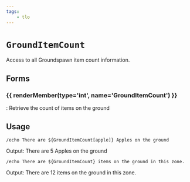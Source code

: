 ```yaml
---
tags:
    - tlo
---
```

# `GroundItemCount`

<!--tlo-desc-start-->
Access to all Groundspawn item count information.
<!--tlo-desc-end-->
## Forms
<!--tlo-forms-start-->
### {{ renderMember(type='int', name='GroundItemCount') }}

:   Retrieve the count of items on the ground
<!--tlo-forms-end-->

## Usage

```
/echo There are ${GroundItemCount[apple]} Apples on the ground
```

Output: There are 5 Apples on the ground

```
/echo There are ${GroundItemCount} items on the ground in this zone.
```

Output: There are 12 items on the ground in this zone.
<!--tlo-linkrefs-start-->
[int]: ../data-types/datatype-int.md
<!--tlo-linkrefs-end-->
